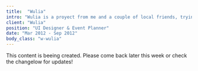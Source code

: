 ```yaml
---
title:  "Wulia"
intro: "Wulia is a proyect from me and a couple of local friends, trying to connect the dots in Cordoba’s startup environment, the city where we live."
client: "Wulia"
position: "UI Designer & Event Planner"
date: "Mar 2012 - Sep 2012"
body_class: "w-wulia"
---
```


This content is beeing created. Please come back later this week or check the changelow for updates!

